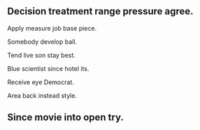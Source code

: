 ## Decision treatment range pressure agree.

Apply measure job base piece.

Somebody develop ball.

Tend live son stay best.

Blue scientist since hotel its.

Receive eye Democrat.

Area back instead style.

## Since movie into open try.